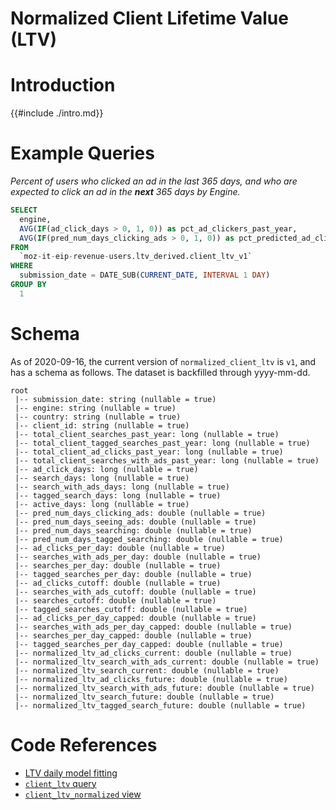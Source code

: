 # Normalized Client Lifetime Value (LTV)

<!-- toc -->

# Introduction

{{#include ./intro.md}}


# Example Queries



*Percent of users who clicked an ad in the last 365 days, and who are expected to click an ad in the **next** 365 days by Engine.*
```sql
SELECT
  engine,
  AVG(IF(ad_click_days > 0, 1, 0)) as pct_ad_clickers_past_year,
  AVG(IF(pred_num_days_clicking_ads > 0, 1, 0)) as pct_predicted_ad_clickers_next_year
FROM
  `moz-it-eip-revenue-users.ltv_derived.client_ltv_v1`
WHERE
  submission_date = DATE_SUB(CURRENT_DATE, INTERVAL 1 DAY)
GROUP BY
  1

```

# Schema

As of 2020-09-16,
the current version of `normalized_client_ltv` is `v1`,
and has a schema as follows.
The dataset is backfilled through yyyy-mm-dd.

```
root
 |-- submission_date: string (nullable = true)
 |-- engine: string (nullable = true)
 |-- country: string (nullable = true)
 |-- client_id: string (nullable = true)
 |-- total_client_searches_past_year: long (nullable = true)
 |-- total_client_tagged_searches_past_year: long (nullable = true)
 |-- total_client_ad_clicks_past_year: long (nullable = true)
 |-- total_client_searches_with_ads_past_year: long (nullable = true)
 |-- ad_click_days: long (nullable = true)
 |-- search_days: long (nullable = true)
 |-- search_with_ads_days: long (nullable = true)
 |-- tagged_search_days: long (nullable = true)
 |-- active_days: long (nullable = true)
 |-- pred_num_days_clicking_ads: double (nullable = true)
 |-- pred_num_days_seeing_ads: double (nullable = true)
 |-- pred_num_days_searching: double (nullable = true)
 |-- pred_num_days_tagged_searching: double (nullable = true)
 |-- ad_clicks_per_day: double (nullable = true)
 |-- searches_with_ads_per_day: double (nullable = true)
 |-- searches_per_day: double (nullable = true)
 |-- tagged_searches_per_day: double (nullable = true)
 |-- ad_clicks_cutoff: double (nullable = true)
 |-- searches_with_ads_cutoff: double (nullable = true)
 |-- searches_cutoff: double (nullable = true)
 |-- tagged_searches_cutoff: double (nullable = true)
 |-- ad_clicks_per_day_capped: double (nullable = true)
 |-- searches_with_ads_per_day_capped: double (nullable = true)
 |-- searches_per_day_capped: double (nullable = true)
 |-- tagged_searches_per_day_capped: double (nullable = true)
 |-- normalized_ltv_ad_clicks_current: double (nullable = true)
 |-- normalized_ltv_search_with_ads_current: double (nullable = true)
 |-- normalized_ltv_search_current: double (nullable = true)
 |-- normalized_ltv_ad_clicks_future: double (nullable = true)
 |-- normalized_ltv_search_with_ads_future: double (nullable = true)
 |-- normalized_ltv_search_future: double (nullable = true)
 |-- normalized_ltv_tagged_search_future: double (nullable = true)
 ```

 # Code References

* [LTV daily model fitting](https://github.com/mozilla/telemetry-airflow/blob/master/jobs/ltv_daily.py)
* [`client_ltv` query](https://github.com/mozilla/bigquery-etl/blob/master/sql/revenue_derived/client_ltv_v1/query.sql)
* [`client_ltv_normalized`  view](https://github.com/mozilla/bigquery-etl/blob/master/sql/revenue_derived/client_ltv_normalized/query.sql)



